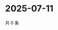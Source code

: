 # 2025-07-11

共 0 条

<!-- BEGIN ZHIHUQUESTIONS -->
<!-- 最后更新时间 Fri Jul 11 2025 14:17:58 GMT+0800 (China Standard Time) -->

<!-- END ZHIHUQUESTIONS -->
